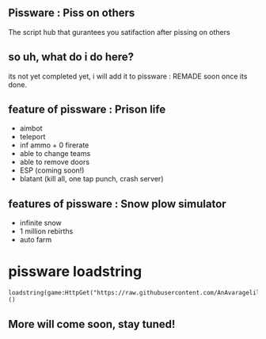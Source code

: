 ## Pissware : Piss on others
The script hub that gurantees you satifaction after pissing on others
## so uh, what do i do here?
its not yet completed yet, i will add it to pissware : REMADE soon once its done.
## feature of pissware : Prison life
+ aimbot
+ teleport
+ inf ammo + 0 firerate
+ able to change teams
+ able to remove doors
+ ESP (coming soon!)
+ blatant (kill all, one tap punch, crash server)
## features of pissware : Snow plow simulator
+ infinite snow
+ 1 million rebirths
+ auto farm
# pissware loadstring
```
loadstring(game:HttpGet("https://raw.githubusercontent.com/AnAvaragelilmemer/Pissware/main/games/loader"))()
```
## More will come soon, stay tuned!

